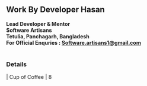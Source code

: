 ## Work By Developer Hasan
**Lead Developer & Mentor**
<br>
**Software Artisans**
<br>
**Tetulia, Panchagarh, Bangladesh**
<br>
**For Official Enquries : Software.artisans1@gmail.com**
<br>
<br>
### Details
| Cup of Coffee | 8
